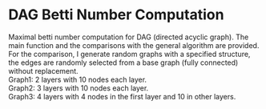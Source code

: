 # DAG Betti Number Computation
Maximal betti number computation for DAG (directed acyclic graph). The main function and the comparisons with the general algorithm are provided.<br />
For the comparison, I generate random graphs with a specified structure, the edges are randomly selected from a base graph (fully connected) without replacement.<br />
Graph1: 2 layers with 10 nodes each layer.<br />
Graph2: 3 layers with 10 nodes each layer.<br />
Graph3: 4 layers with 4 nodes in the first layer and 10 in other layers.
